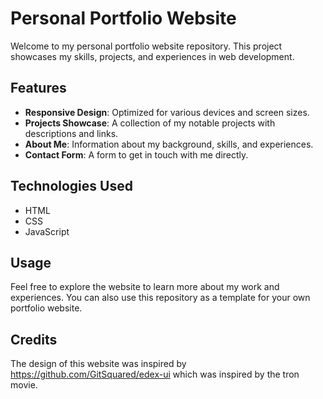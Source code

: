 # Personal Portfolio Website

Welcome to my personal portfolio website repository. This project showcases my skills, projects, and experiences in web development.

## Features

- **Responsive Design**: Optimized for various devices and screen sizes.
- **Projects Showcase**: A collection of my notable projects with descriptions and links.
- **About Me**: Information about my background, skills, and experiences.
- **Contact Form**: A form to get in touch with me directly.

## Technologies Used

- HTML
- CSS
- JavaScript

## Usage

Feel free to explore the website to learn more about my work and experiences. You can also use this repository as a template for your own portfolio website.

## Credits

The design of this website was inspired by https://github.com/GitSquared/edex-ui which was inspired by the tron movie.